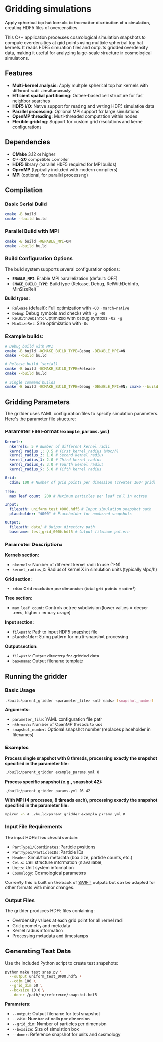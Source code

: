 # Gridding simulations

Apply spherical top hat kernels to the matter distribution of a simulation, creating HDF5 files of overdensities.

This C++ application processes cosmological simulation snapshots to compute overdensities at grid points using multiple spherical top hat kernels. It reads HDF5 simulation files and outputs gridded overdensity data, making it useful for analyzing large-scale structure in cosmological simulations.

## Features

- **Multi-kernel analysis**: Apply multiple spherical top hat kernels with different radii simultaneously
- **Efficient spatial partitioning**: Octree-based cell structure for fast neighbor searches
- **HDF5 I/O**: Native support for reading and writing HDF5 simulation data
- **Parallel processing**: Optional MPI support for large simulations
- **OpenMP threading**: Multi-threaded computation within nodes
- **Flexible gridding**: Support for custom grid resolutions and kernel configurations

## Dependencies

- **CMake** 3.12 or higher
- **C++20** compatible compiler
- **HDF5** library (parallel HDF5 required for MPI builds)
- **OpenMP** (typically included with modern compilers)
- **MPI** (optional, for parallel processing)

## Compilation

### Basic Serial Build

```bash
cmake -B build
cmake --build build
```

### Parallel Build with MPI

```bash
cmake -B build -DENABLE_MPI=ON
cmake --build build
```

### Build Configuration Options

The build system supports several configuration options:

- **`ENABLE_MPI`**: Enable MPI parallelization (default: OFF)
- **`CMAKE_BUILD_TYPE`**: Build type (Release, Debug, RelWithDebInfo, MinSizeRel)

**Build types:**

- `Release` (default): Full optimization with `-O3 -march=native`
- `Debug`: Debug symbols and checks with `-g -O0`
- `RelWithDebInfo`: Optimized with debug symbols `-O2 -g`
- `MinSizeRel`: Size optimization with `-Os`

### Example builds:

```bash
# Debug build with MPI
cmake -B build -DCMAKE_BUILD_TYPE=Debug -DENABLE_MPI=ON
cmake --build build

# Release build (serial)
cmake -B build -DCMAKE_BUILD_TYPE=Release
cmake --build build

# Single command builds
cmake -B build -DCMAKE_BUILD_TYPE=Debug -DENABLE_MPI=ON; cmake --build build
```

## Gridding Parameters

The gridder uses YAML configuration files to specify simulation parameters. Here's the parameter file structure:

### Parameter File Format (`example_params.yml`)

```yaml
Kernels:
  nkernels: 5 # Number of different kernel radii
  kernel_radius_1: 0.5 # First kernel radius (Mpc/h)
  kernel_radius_2: 1.0 # Second kernel radius
  kernel_radius_3: 2.0 # Third kernel radius
  kernel_radius_4: 3.0 # Fourth kernel radius
  kernel_radius_5: 5.0 # Fifth kernel radius

Grid:
  cdim: 100 # Number of grid points per dimension (creates 100³ grid)

Tree:
  max_leaf_count: 200 # Maximum particles per leaf cell in octree

Input:
  filepath: uniform_test_0000.hdf5 # Input simulation snapshot path
  placeholder: "0000" # Placeholder for numbered snapshots

Output:
  filepath: data/ # Output directory path
  basename: test_grid_0000.hdf5 # Output filename pattern
```

### Parameter Descriptions

**Kernels section:**

- `nkernels`: Number of different kernel radii to use (1-N)
- `kernel_radius_X`: Radius of kernel X in simulation units (typically Mpc/h)

**Grid section:**

- `cdim`: Grid resolution per dimension (total grid points = cdim³)

**Tree section:**

- `max_leaf_count`: Controls octree subdivision (lower values = deeper trees, higher memory usage)

**Input section:**

- `filepath`: Path to input HDF5 snapshot file
- `placeholder`: String pattern for multi-snapshot processing

**Output section:**

- `filepath`: Output directory for gridded data
- `basename`: Output filename template

## Running the gridder

### Basic Usage

```bash
./build/parent_gridder <parameter_file> <nthreads> [snapshot_number]
```

**Arguments:**

- `parameter_file`: YAML configuration file path
- `nthreads`: Number of OpenMP threads to use
- `snapshot_number`: Optional snapshot number (replaces placeholder in filenames)

### Examples

**Process single snapshot with 8 threads, processing exactly the snapshot specified in the parameter file:**

```bash
./build/parent_gridder example_params.yml 8
```

**Process specific snapshot (e.g., snapshot 42):**

```bash
./build/parent_gridder params.yml 16 42
```

**With MPI (4 processes, 8 threads each), processing exactly the snapshot specified in the parameter file:**

```bash
mpirun -n 4 ./build/parent_gridder example_params.yml 8
```

### Input File Requirements

The input HDF5 files should contain:

- `PartType1/Coordinates`: Particle positions
- `PartType1/ParticleIDs`: Particle IDs
- `Header`: Simulation metadata (box size, particle counts, etc.)
- `Cells`: Cell structure information (if available)
- `Units`: Unit system information
- `Cosmology`: Cosmological parameters

Currently this is built on the back of [SWIFT](https://swift.strw.leidenuniv.nl/docs/index.html) outputs but can be adapted for other formats with minor changes.

### Output Files

The gridder produces HDF5 files containing:

- Overdensity values at each grid point for all kernel radii
- Grid geometry and metadata
- Kernel radius information
- Processing metadata and timestamps

## Generating Test Data

Use the included Python script to create test snapshots:

```bash
python make_test_snap.py \
  --output uniform_test_0000.hdf5 \
  --cdim 100 \
  --grid_dim 50 \
  --boxsize 10.0 \
  --doner /path/to/reference/snapshot.hdf5
```

**Parameters:**

- `--output`: Output filename for test snapshot
- `--cdim`: Number of cells per dimension
- `--grid_dim`: Number of particles per dimension
- `--boxsize`: Size of simulation box
- `--doner`: Reference snapshot for units and cosmology
